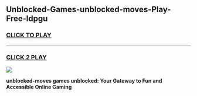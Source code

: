 
## Unblocked-Games-unblocked-moves-Play-Free-ldpgu
<h3>
<a href="https://premium76.site?title=unblocked-moves&ref=21A">CLICK TO PLAY</a></h3>
<hr>

<h3>
<a href="https://premium76.site?title=unblocked-moves&ref=21A">CLICK 2 PLAY</a>
  
</h3>

<a href="https://premium76.site?title=unblocked-moves&ref=21A"><img src="https://clearcache.store/games.png"></a>


**unblocked-moves games unblocked: Your Gateway to Fun and Accessible Online Gaming**
